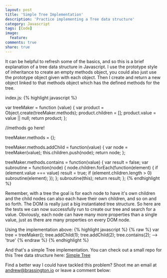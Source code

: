 ```yaml
---
layout: post
title: 'Simple Tree Implementation'
description: 'Practice implementing a Tree data structure'
category: Javascript
tags: [Code]
image:
  feature: 
comments: true
share: true
---
```

It can be helpful to refresh some of the basics, and so this is a brief explanation of a tree data structure in Javascript.
I use the prototype style of inheritance to create an empty methods object, you could also just use the prototype object given with each object.
Then I create and return a new object linked to that methods object which has the defined methods for the tree.

index.js:
{% highlight javascript %}

var treeMaker = function (value) {
  var product = Object.create(treeMaker.methods);
  product.children = [];
  product.value = value || null;
  return product;
};

//methods go here!

treeMaker.methods = {};

treeMaker.methods.addChild = function(value) {
  var node = treeMaker(value);
  this.children.push(node);
  return node;
};

treeMaker.methods.contains = function(value) {
  var result = false;
  var subroutine = function(node) {
    node.children.forEach(function(element) {
      if (element.value === value) result = true;
      if (element.children.length > 0) subroutine(element);
    });
  };
  subroutine(this);
  return result;
};
{% endhighlight %}

Remember, with a tree the goal is for each node to have it's own children and the child nodes can also each have their own children, and so on and so forth. The DOM is really just a big instantiated tree structure.
So here are the tests we can now successfully run to create our tree and search for a value. Obviously, each node can have many more properties than a single value, just as there are many properties on every DOM node.

Using the implementation above:
{% highlight javascript %}
{% raw %}
var tree = treeMaker();
tree.addChild(1);
tree.addChild(2);
tree.contains(2);  --> 'true'
{% endraw %}
{% endhighlight %}

And that's a simple Tree implementation. You can check out a small repo for this Tree data structure here: [Simple Tree](https://github.com/jabbrass/simpleTree.js)

Find a better way I could have tackled this problem? Shoot me an email at andrew@brassington.io or leave a comment below:
